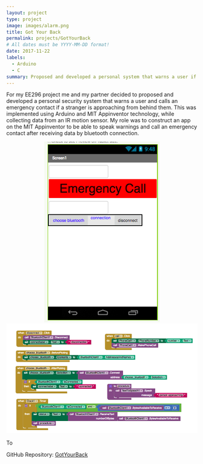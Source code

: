 ```yaml
---
layout: project
type: project
image: images/alarm.png
title: Got Your Back
permalink: projects/GotYourBack
# All dates must be YYYY-MM-DD format!
date: 2017-11-22
labels:
  - Arduino
  - C
summary: Proposed and developed a personal system that warns a user if a stranger is behind them for my EE296 project. 
---
```


For my EE296 project me and my partner decided to proposed and developed a personal security system that warns a user and calls an emergency contact if a stranger is approaching from behind them. This was implemented using Arduino and MIT Appinventor technology, while collecting data from an IR motion sensor. My role was to construct an app on the MIT Appinventor to be able to speak warnings and call an emergency contact after receiving data by bluetooth connection.

<center> 
  <div class="ui small rounded images">
    <img class="ui image" src="../images/app.png">
    <img class="ui image" src="../images/mit.png">
  </div>
</center>

To 

GitHub Repository: <a href="https://github.com/klin6/EE296proj/blob/master/finalproj.c"><i class="large github icon "></i>GotYourBack</a>
 
